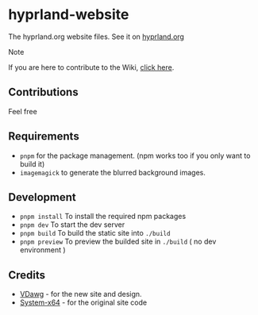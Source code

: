 # hyprland-website

The hyprland.org website files. See it on [hyprland.org](https://hyprland.org)

> [!NOTE]  
> If you are here to contribute to the Wiki, [click here](https://github.com/hyprwm/hyprland-wiki).

## Contributions

Feel free

## Requirements

- `pnpm` for the package management. (npm works too if you only want to build it)
- `imagemagick` to generate the blurred background images.

## Development

- `pnpm install` To install the required npm packages
- `pnpm dev` To start the dev server
- `pnpm build` To build the static site into `./build`
- `pnpm preview` To preview the builded site in `./build` ( no dev environment )

## Credits

- [VDawg](https://github.com/Visual-Dawg) - for the new site and design.
- [System-x64](https://github.com/System-x64) - for the original site code

